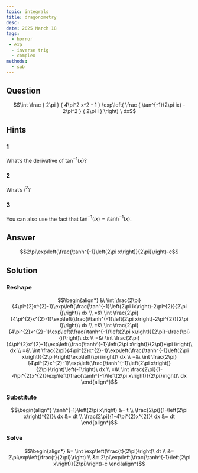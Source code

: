 ```yaml
---
topic: integrals
title: dragonometry
desc: 
date: 2025 March 18
tags:
  - horror
 - exp
  - inverse trig
  - complex
methods:
  - sub
---
```



## Question
```math
\int
  \frac
    { 2\pi }
    { 4\pi^2 x^2 - 1 }
  \exp\left(
    \frac
      { \tan^{-1}(2\pi ix) - 2\pi^2 }
      { 2\pi i }
  \right)
\ dx
```


## Hints

### 1
What’s the derivative of $\tan^{-1}(x)$?

### 2
What’s $i^2$?

### 3
You can also use the fact that $\tan^{-1}(ix) = i\tanh^{-1}(x)$.


## Answer
```math
2\pi\exp\left(\frac{\tanh^{-1}\left(2\pi x\right)}{2\pi}\right)-c
```


## Solution

### Reshape
```math
\begin{align*}
  &\ \int \frac{2\pi}{4\pi^{2}x^{2}-1}\exp\left(\frac{\tan^{-1}\left(2\pi ix\right)-2\pi^{2}}{2\pi i}\right)\ dx
  \\ =&\ \int \frac{2\pi}{4\pi^{2}x^{2}-1}\exp\left(\frac{i\tanh^{-1}\left(2\pi x\right)-2\pi^{2}}{2\pi i}\right)\ dx
  \\ =&\ \int \frac{2\pi}{4\pi^{2}x^{2}-1}\exp\left(\frac{\tanh^{-1}\left(2\pi x\right)}{2\pi}-\frac{\pi}{i}\right)\ dx
  \\ =&\ \int \frac{2\pi}{4\pi^{2}x^{2}-1}\exp\left(\frac{\tanh^{-1}\left(2\pi x\right)}{2\pi}+\pi i\right)\ dx
  \\ =&\ \int \frac{2\pi}{4\pi^{2}x^{2}-1}\exp\left(\frac{\tanh^{-1}\left(2\pi x\right)}{2\pi}\right)\exp\left(\pi i\right)\ dx
  \\ =&\ \int \frac{2\pi}{4\pi^{2}x^{2}-1}\exp\left(\frac{\tanh^{-1}\left(2\pi x\right)}{2\pi}\right)\left(-1\right)\ dx
  \\ =&\ \int \frac{2\pi}{1-4\pi^{2}x^{2}}\exp\left(\frac{\tanh^{-1}\left(2\pi x\right)}{2\pi}\right)\ dx
\end{align*}
```

### Substitute
```math
\begin{align*}
  \tanh^{-1}\left(2\pi x\right) &= t
  \\ \frac{2\pi}{1-\left(2\pi x\right)^{2}}\ dx &= dt
  \\ \frac{2\pi}{1-4\pi^{2}x^{2}}\ dx &= dt
\end{align*}
```

### Solve
```math
\begin{align*}
  &= \int \exp\left(\frac{t}{2\pi}\right)\ dt
  \\ &= 2\pi\exp\left(\frac{t}{2\pi}\right)
  \\ &= 2\pi\exp\left(\frac{\tanh^{-1}\left(2\pi x\right)}{2\pi}\right)-c
\end{align*}
```
